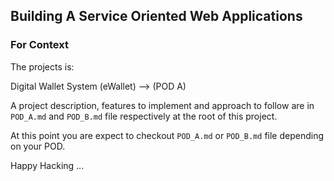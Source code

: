 ## Building A Service Oriented Web Applications

### For Context

The projects is:

Digital Wallet System (eWallet) --> (POD A)

A project description, features to implement and approach to follow are in `POD_A.md` and `POD_B.md` file respectively at the root of this project.

At this point you are expect to checkout `POD_A.md` or `POD_B.md` file depending on your POD.

Happy Hacking ...
